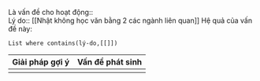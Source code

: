 Là vấn đề cho hoạt động::  
Lý do:: [[Nhật không học văn bằng 2 các ngành liên quan]]
Hệ quả của vấn đề này:
```dataview
List where contains(lý-do,[[]])
```

| Giải pháp gợi ý | Vấn đề phát sinh |
| --------------- | ---------------- |
|                 |                  |

 